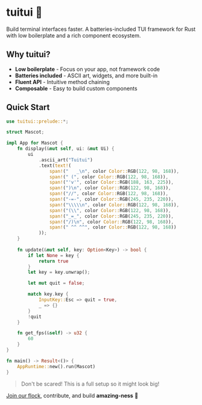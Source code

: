 # tuitui 🐧

Build terminal interfaces faster. A batteries-included TUI framework for Rust 
with low boilerplate and a rich component ecosystem.

## Why tuitui?

- **Low boilerplate** - Focus on your app, not framework code
- **Batteries included** - ASCII art, widgets, and more built-in
- **Fluent API** - Intuitive method chaining
- **Composable** - Easy to build custom components

## Quick Start

```rust
use tuitui::prelude::*;

struct Mascot;

impl App for Mascot {
    fn display(&mut self, ui: &mut Ui) {
        ui
            .ascii_art("Tuitui")
            .text(text!(
                span!("   _\n", color Color::RGB(122, 98, 168)),
                span!(" (", color Color::RGB(122, 98, 168)),
                span!("'v'", color Color::RGB(188, 163, 225)), 
                span!(")\n", color Color::RGB(122, 98, 168)),
                span!("//", color Color::RGB(122, 98, 168)),
                span!("-=-", color Color::RGB(245, 235, 220)),
                span!("\\\\\n", color Color::RGB(122, 98, 168)),
                span!("(\\", color Color::RGB(122, 98, 168)),
                span!("_=_", color Color::RGB(245, 235, 220)),
                span!("/)\n", color Color::RGB(122, 98, 168)),
                span!(" ^^ ^^", color Color::RGB(122, 98, 168))
            ));
    }
    
    fn update(&mut self, key: Option<Key>) -> bool {
        if let None = key {
            return true
        }
        let key = key.unwrap();

        let mut quit = false;

        match key.key {
            InputKey::Esc => quit = true,
            _ => {}
        }
        !quit
    }

    fn get_fps(&self) -> u32 {
        60
    }
}

fn main() -> Result<()> {
    AppRuntime::new().run(Mascot)
}
```

> Don't be scared! This is a full setup so it might look big!

[Join our flock](https://discord.gg/QQ66EQ5qa3), contribute, and build **amazing-ness** 🐧